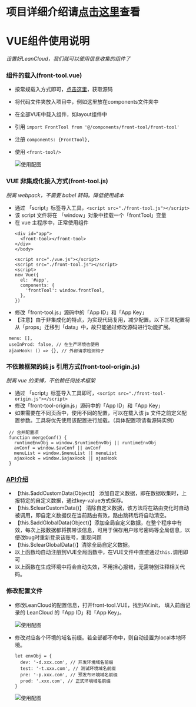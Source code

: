 # 项目详细介绍请[点击这里](https://segmentfault.com/a/1190000017271720)查看

# VUE组件使用说明
*设置好LeanCloud，我们就可以使用信息收集的组件了*
### 组件的载入(front-tool.vue)
- 按常规载入方式即可，[点击这里](https://github.com/Momo707577045/vue-front-bug-tool)，获取源码
- 将代码文件夹放入项目中，例如这里放在components文件夹中
- 在全部VUE中载入组件，如layout组件中
- 引用 ```import FrontTool from '@/components/front-tool/front-tool'```
- 注册 ```components: {FrontTool},```
- 使用 ```<front-tool/>```

  ![使用配图](http://upyun.luckly-mjw.cn/Assets/bugSystem/imgs/019.png)


### VUE 非集成化接入方式(front-tool.js)
*脱离 webpack，不需要 babel 转码。降低使用成本*
- 通过 「script」标签导入工具，```<script src="./front-tool.js"></script>```
- 该 script 文件将在 「window」对象中挂载一个「frontTool」变量
- 在 vue 主程序中，正常使用组件
    ```
    <div id="app">
      <front-tool></front-tool>
    </div>
    </body>

    <script src="./vue.js"></script>
    <script src="./front-tool.js"></script>
    <script>
    new Vue({
      el: '#app',
      components: {
        'frontTool': window.frontTool,
      },
    })
    ```
- 修改「front-tool.js」源码中的「App ID」和「App Key」
- 【注意】由于非集成化的特点，为实现代码复用，减少配置。以下三项配置将从「props」迁移到「data」中，故只能通过修改源码进行功能扩展。
```
 menu: [],
 useInProd: false, // 在生产环境也使用
 ajaxHook: () => {}, // 外部请求检测钩子
```


### 不依赖框架的纯 js 引用方式(front-tool-origin.js)
 *脱离 vue 的束缚，不依赖任何技术框架*
 - 通过 「script」标签导入工具即可，```<script src="./front-tool-origin.js"></script>```
 - 修改「front-tool-origin.js」源码中的「App ID」和「App Key」
 - 如果需要在不同页面中，使用不同的配置，可以在载入该 js 文件之前定义配置参数。工具将优先使用该配置进行加载。（具体配置项请看源码实例）
 ```
  // 合并配置项
  function mergeConf() {
    runtimeEnvObj = window.$runtimeEnvObj || runtimeEnvObj
    avConf = window.$avConf || avConf
    menuList = window.$menuList || menuList
    ajaxHook = window.$ajaxHook || ajaxHook
  }
 ```



### [API介绍](https://raw.githubusercontent.com/Momo707577045/VUE-front-bug-tool/master/front-tool.VUE)
- 【this.$addCustomData(Object)】 添加自定义数据，即在数据收集时，上报特定的自定义数据，通过key-value方式保存。
- 【this.$clearCustomData()】 清除自定义数据，该方法将在路由变化时自动被调用，即自定义数据仅在当前路由有效，路由跳转后将自动清空。
- 【this.$addGlobalData(Object)】添加全局自定义数据，在整个程序中有效，每次上报数据都将携带该信息，可用于保存用户账号密码等全局信息，以便改bug时重新登录该账号，重现问题
- 【this.$clearGlobalData()】清除全局自定义数据。
- 以上函数均自动注册到VUE全局函数中，在VUE文件中直接通过```this.```调用即可
- 以上函数在生成环境中将会自动失效，不用担心报错，无需特别注释相关代码。

### 修改配置文件
- 修改LeanCloud的配置信息，打开front-tool.VUE，找到AV.init， 填入前面记录的 LeanCloud 的「App ID」和「App Key」。

  ![使用配图](http://upyun.luckly-mjw.cn/Assets/bugSystem/imgs/020.png)

- 修改对应各个环境的域名前缀。若全部都不命中，则自动设置为local本地环境。
  ```
  let envObj = {
    dev: '-d.xxx.com', // 开发环境域名前缀
    test: '-t.xxx.com', // 测试环境域名前缀
    pre: '-p.xxx.com', // 预发布环境域名前缀
    prod: '.xxx.com', // 正式环境域名前缀
  }
  ```
  ![使用配图](http://upyun.luckly-mjw.cn/Assets/bugSystem/imgs/021.png)
